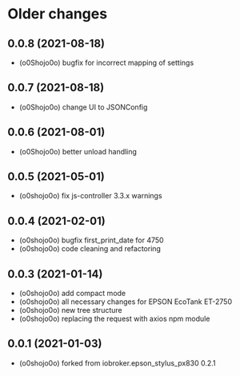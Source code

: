 # Older changes
## 0.0.8 (2021-08-18)

-   (o0Shojo0o) bugfix for incorrect mapping of settings

## 0.0.7 (2021-08-18)

-   (o0Shojo0o) change UI to JSONConfig

## 0.0.6 (2021-08-01)

-   (o0Shojo0o) better unload handling

## 0.0.5 (2021-05-01)

-   (o0shojo0o) fix js-controller 3.3.x warnings

## 0.0.4 (2021-02-01)

-   (o0shojo0o) bugfix first_print_date for 4750
-   (o0shojo0o) code cleaning and refactoring

## 0.0.3 (2021-01-14)

-   (o0shojo0o) add compact mode
-   (o0shojo0o) all necessary changes for EPSON EcoTank ET-2750
-   (o0shojo0o) new tree structure
-   (o0shojo0o) replacing the request with axios npm module

## 0.0.1 (2021-01-03)

-   (o0shojo0o) forked from iobroker.epson_stylus_px830 0.2.1